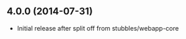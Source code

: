 4.0.0 (2014-07-31)
------------------

  * Initial release after split off from stubbles/webapp-core
